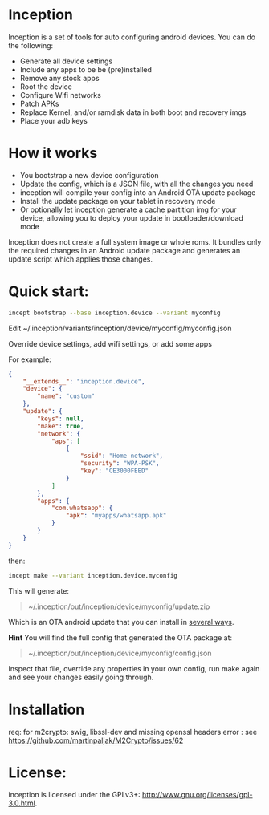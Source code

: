 Inception
=========
Inception is a set of tools for auto configuring android devices. You can do the following:

- Generate all device settings
- Include any apps to be be (pre)installed
- Remove any stock apps
- Root the device
- Configure Wifi networks
- Patch APKs
- Replace Kernel, and/or ramdisk data in both boot and recovery imgs
- Place your adb keys

# How it works

- You bootstrap a new device configuration
- Update the config, which is a JSON file, with all the changes you need
- inception will compile your config into an Android OTA update package
- Install the update package on your tablet in recovery mode
- Or optionally let inception generate a cache partition img for your device, allowing you to deploy your update in bootloader/download mode

Inception does not create a full system image or whole roms. It bundles only the required changes in an Android update package and generates an update script which applies those changes.

# Quick start:

```bash
incept bootstrap --base inception.device --variant myconfig
```

Edit ~/.inception/variants/inception/device/myconfig/myconfig.json

Override device settings, add wifi settings, or add some apps

For example:

```json
{
    "__extends__": "inception.device",
    "device": {
        "name": "custom"
    },
    "update": {
        "keys": null,
        "make": true,
        "network": {
            "aps": [
                {
                    "ssid": "Home network",
                    "security": "WPA-PSK",
                    "key": "CE3000FEED"
                }
            ]
        },
        "apps": {
            "com.whatsapp": {
                "apk": "myapps/whatsapp.apk"
            }
        }
    }
}

```
then:

```bash
incept make --variant inception.device.myconfig
```

This will generate:

 > ~/.inception/out/inception/device/myconfig/update.zip

Which is an OTA android update that you can install in [several ways](https://github.com/tgalal/inception/wiki/Prerequisites#for-installing-the-update-package).

**Hint**
You will find the full config that generated the OTA package at:

 > ~/.inception/out/inception/device/myconfig/config.json

Inspect that file, override any properties in your own config, run make again and see your changes easily going through.

# Installation

req:
for m2crypto: swig, libssl-dev and missing openssl headers error : see https://github.com/martinpaljak/M2Crypto/issues/62


# License:

inception is licensed under the GPLv3+: http://www.gnu.org/licenses/gpl-3.0.html.

